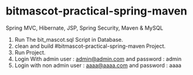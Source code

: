 # bitmascot-practical-spring-maven
Spring MVC, Hibernate, JSP, Spring Security, Maven &amp; MySQL

1. Run The bit_mascot.sql Script in Database.
2. clean and build #bitmascot-practical-spring-maven Project.
3. Run Project.
4. Login With admin user : admin@admin.com and password : admin
5. Login with non admin user : aaaa@aaaa.com and password : aaaa
